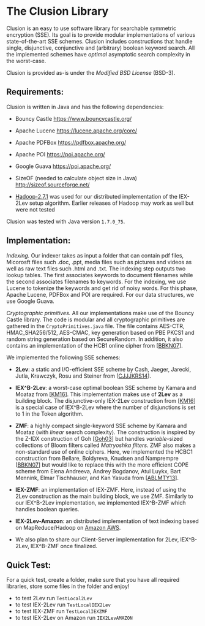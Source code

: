# The Clusion Library

Clusion is an easy to use software library for searchable symmetric encryption
(SSE). Its goal is to provide modular implementations of various
state-of-the-art SSE schemes. Clusion includes constructions that handle
single, disjunctive, conjunctive and (arbitrary) boolean keyword search.  All
the implemented schemes have *optimal* asymptotic search complexity in the
worst-case.  

Clusion is provided as-is under the *Modified BSD License* (BSD-3). 


## Requirements:
Clusion is written in Java and has the following dependencies:

+ Bouncy Castle					https://www.bouncycastle.org/

+ Apache Lucene					https://lucene.apache.org/core/

+ Apache PDFBox					https://pdfbox.apache.org/

+ Apache POI					https://poi.apache.org/

+ Google Guava					https://poi.apache.org/

+ SizeOF (needed to calculate object size in Java)	http://sizeof.sourceforge.net/

+ [Hadoop-2.7.1](http://hadoop.apache.org/releases.htm) was used for our
  distributed implementation of the IEX-2Lev setup algorithm. Earlier releases
 of Hadoop may work as well but were not tested 

Clusion was tested with Java version `1.7.0_75`.


## Implementation:

*Indexing.* Our indexer takes as input a folder that can contain pdf files,
Micorosft files such .doc, .ppt, media files such as pictures and videos as
well as raw text files such .html and .txt. The indexing step outputs two
lookup tables. The first associates keywords to document filenames while the
second associates filenames to keywords. For the indexing, we use Lucene to
tokenize the keywords and get rid of noisy words.  For this phase, Apache
Lucene, PDFBox and POI are required. For our data structures, we use Google
Guava.

*Cryptographic primitives.* All our implementations make use of the Bouncy
Castle library. The code is modular and all cryptographic primitives are
gathered in the `CryptoPrimitives.java` file.  The file contains AES-CTR,
HMAC_SHA256/512, AES-CMAC, key generation based on PBE PKCS1 and random string
generation based on SecureRandom.  In addition, it also contains an
implementation of the HCB1 online cipher from \[[BBKN07][BBKN07]\]. 



We implemented the following SSE schemes:

+ **2Lev**:  a static and I/O-efficient SSE scheme by Cash, Jaeger, Jarecki,
  Jutla, Krawczyk, Rosu and Steiner from \[[CJJJKRS14][CJJJKRS14]]\. 

+ **IEX^B-2Lev**: a  worst-case optimal boolean SSE scheme by Kamara and Moataz
  from \[[KM16][KM16]\].  This implementation makes use of **2Lev** as a
building block.  The disjunctive-only IEX-2Lev construction from
\[[KM16][KM16]\] is a special case of IEX^B-2Lev where the number of
disjunctions is set to 1 in the Token algorithm.  

+ **ZMF**: a highly compact single-keyword SSE scheme by Kamara and Moataz
  (with *linear* search complexity). The construction is inspired by  the Z-IDX
construction of Goh \[[Goh03][Goh03]\] but handles *variable*-sized collections
of Bloom filters called *Matryoshka filters*. ZMF also makes a non-standard use
of online ciphers.  Here, we implemented the HCBC1 construction from Bellare,
Boldyreva, Knudsen and Namprempre \[[BBKN07][BBKN07]\] but would like to
replace this with the more efficient COPE scheme from Elena Andreeva, Andrey
Bogdanov, Atul Luykx, Bart Mennink, Elmar Tischhauser, and Kan Yasuda from
\[[ABLMTY13][ABLMTY13]\]. 

+ **IEX-ZMF**: an implementation of IEX-ZMF. Here, instead of using the 2Lev construction as the main building block, we use ZMF. Similarly to our IEX^B-2Lev implementation,
we implemented IEX^B-ZMF which handles boolean queries. 

+ **IEX-2Lev-Amazon**: an distributed implementation of text indexing based on MapReduce/Hadoop
on [Amazon AWS](https://aws.amazon.com/fr/). 

+ We also plan to share our Client-Server implementation for 2Lev, IEX^B-2Lev, IEX^B-ZMF once finalized. 

## Quick Test:

For a quick test, create a folder, make sure that you have all required
libraries, store some files in the folder and enjoy!

+ to test 2Lev run `TestLocal2Lev`
+ to test IEX-2Lev run `TestLocalIEX2Lev`
+ to test IEX-ZMF run `TestLocalIEXZMF`
+ to test IEX-2Lev on Amazon run `IEX2LevAMAZON`



[CJJJKRS14]: https://eprint.iacr.org/2014/853.pdf "Dynamic Searchable Encryption in Very-Large Databases: Data Structures and Implementation"
[KM16]: https://eprint.iacr.org/2014/853.pdf "Boolean Searchable Symmetric Encryption with Worst-Case Optimal Complexity"
[Goh03]: https://eprint.iacr.org/2003/216.pdf "Secure Indexes"
[ABLMTY13]: https://eprint.iacr.org/2013/790.pdf "Parallelizable and Authenticated Online Ciphers"
[BBKN07]: https://cseweb.ucsd.edu/~mihir/papers/olc.pdf "On-Line Ciphers and the Hash-CBC Constructions" 



